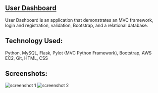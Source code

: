 ## [User Dashboard](http://user-dashboard.alexw.tech/)


User Dashboard is an application that demonstrates an MVC framework, login and registration, validation, Bootstrap, and a relational database.


## Technology Used:


Python, MySQL, Flask, Pylot (MVC Python Framework), Bootstrap, AWS EC2, Git, HTML, CSS


## Screenshots:

![screenshot 1](https://github.com/alex-wap/user-dashboard/blob/master/ss/ud.png "Screenshot 1")
![screenshot 2](https://github.com/alex-wap/user-dashboard/blob/master/ss/ud2.png "Screenshot 2")